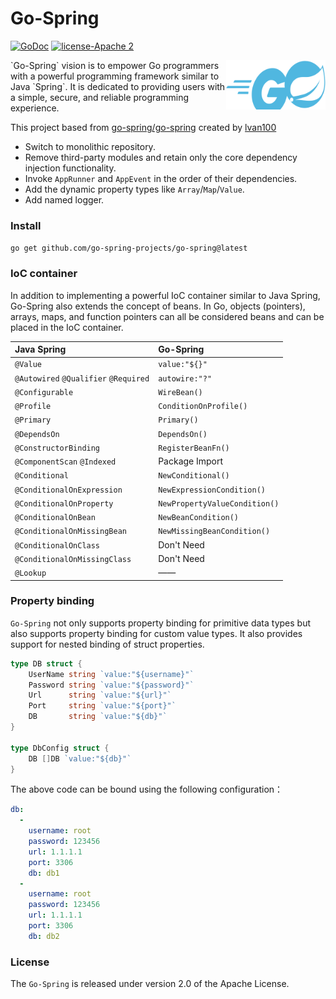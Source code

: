 


# Go-Spring

[![GoDoc][1]][2] [![license-Apache 2][3]][4]

[1]: https://godoc.org/github.com/go-spring-projects/go-spring?status.svg
[2]: https://godoc.org/github.com/go-spring-projects/go-spring
[3]: https://img.shields.io/badge/license-Apache%202-blue.svg
[4]: LICENSE

<img align="right" width="159px" src="logo.svg"/>
`Go-Spring` vision is to empower Go programmers with a powerful programming framework similar to Java `Spring`. It is dedicated to providing users with a simple, secure, and reliable programming experience.

This project based from [go-spring/go-spring](https://github.com/go-spring/go-spring) created by [lvan100](https://github.com/lvan100)

* Switch to monolithic repository.
* Remove third-party modules and retain only the core dependency injection functionality.
* Invoke `AppRunner` and `AppEvent` in the order of their dependencies.
* Add the dynamic property types like `Array`/`Map`/`Value`.
* Add named logger.

### Install
`go get github.com/go-spring-projects/go-spring@latest`

### IoC container

In addition to implementing a powerful IoC container similar to Java Spring, Go-Spring also extends the concept of beans. In Go, objects (pointers), arrays, maps, and function pointers can all be considered beans and can be placed in the IoC container.

| Java Spring 				                      | Go-Spring			                   |
|:--------------------------------------|:-------------------------------|
| `@Value` 								                     | `value:"${}"` 				             |
| `@Autowired` `@Qualifier` `@Required` | `autowire:"?"` 				            |
| `@Configurable` 						                | `WireBean()` 					             |
| `@Profile` 							                    | `ConditionOnProfile()` 		      |
| `@Primary` 							                    | `Primary()` 					              |
| `@DependsOn` 							                  | `DependsOn()` 				             |
| `@ConstructorBinding` 				            | `RegisterBeanFn()` 			         |
| `@ComponentScan` `@Indexed` 			       | Package Import 				            |
| `@Conditional` 						                 | `NewConditional()` 			         |
| `@ConditionalOnExpression` 			        | `NewExpressionCondition()` 	   |
| `@ConditionalOnProperty` 				         | `NewPropertyValueCondition()`	 |
| `@ConditionalOnBean` 					            | `NewBeanCondition()` 			       |
| `@ConditionalOnMissingBean` 			       | `NewMissingBeanCondition()`	   |
| `@ConditionalOnClass` 				            | Don't Need 					               |
| `@ConditionalOnMissingClass` 			      | Don't Need 					               |
| `@Lookup` 							                     | —— 							                     |

### Property binding

`Go-Spring` not only supports property binding for primitive data types but also supports property binding for custom value types. It also provides support for nested binding of struct properties.

```go
type DB struct {
	UserName string `value:"${username}"`
	Password string `value:"${password}"`
	Url      string `value:"${url}"`
	Port     string `value:"${port}"`
	DB       string `value:"${db}"`
}

type DbConfig struct {
	DB []DB `value:"${db}"`
}
```

The above code can be bound using the following configuration：

```yaml
db:
  -
    username: root
    password: 123456
    url: 1.1.1.1
    port: 3306
    db: db1
  -
    username: root
    password: 123456
    url: 1.1.1.1
    port: 3306
    db: db2
```

### License

The `Go-Spring` is released under version 2.0 of the Apache License.